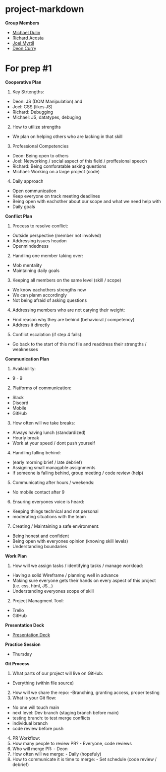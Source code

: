 # project-markdown

**Group Members**
- [Michael Dulin](https://github.com/MichaelDulin)
- [Richard Acosta](https://github.com/acostavs)
- [Joel Myrtil](https://github.com/JMyrtil)
- [Deon Curry](https://github.com/Curryfrom3)


# For prep #1

**Cooperative Plan**
1. Key Strtengths: 
  - Deon: JS (DOM Manipulation) and
  - Joel: CSS (likes JS)
  - Richard: Debugging
  - Michael: JS, datatypes, debuging
2. How to utilize strengths
  - We plan on helping others who are lacking in that skill
3. Professional Competencies 
  - Deon: Being open to others 
  - Joel: Networking / social aspect of this field / proffesional speech
  - Richard: Being comforatable asking questions
  - Michael: Working on a large project (code)
4. Daily approach
  - Open communication
  - Keep everyone on track meeting deadlines
  - Being open with eachother about our scope and what we need help with 
  - Daily goals
  
**Conflict Plan**
1. Process to resolve conflict:
  - Outside perspective (member not involved)
  - Addressing issues headon
  - Openmindedness
2. Handling one member taking over:
  - Mob mentality
  - Maintaining daily goals
3. Keeping all members on the same level (skill / scope)
  - We know eachothers strengths now
  - We can planm accordingly
  - Not being afraid of asking questions
4. Addressing members who are not carying their weight:
  - Find reason why they are behind (behavioral / competency)
  - Address it directly
5. Conflict escalation (if step 4 fails):
  - Go back to the start of this md file and readdress their strengths / weaknesses
  
**Communication Plan**
1. Availability:
  - 9 - 9
2. Platforms of communication:
  - Slack
  - Discord
  - Mobile
  - GitHub
3. How often will we take breaks:
  - Always having lunch (standardized)
  - Hourly break
  - Work at your speed / dont push yourself
4. Handling falling behind:
  - (early morning brief / late debrief)
  - Assigning small managable assignments
  - If someone is falling behind, group meeting / code review (help)
5. Communicating after hours / weekends:
  - No mobile contact after 9
6. Ensuring everyones voice is heard:
  - Keeping things technical and not personal 
  - moderating situations with the team
7. Creating / Maintaining a safe environment:
  - Being honest and confident
  - Being open with everyones opinion (knowing skill levels)
  - Understanding boundaries 
  
**Work Plan**
1. How will we assign tasks / identifying tasks / manage workload:
  - Having a solid Wireframe / planning well in advance 
  - Making sure everyone gets their hands on every aspect of this project (i.e. css, html, JS...)
  - Understanding everyones scope of skill
2. Project Managment Tool:
  - Trello
  - GitHub
  
**Presentation Deck**
- [Presentation Deck](https://docs.google.com/presentation/d/1NeXKKEpjK2DDme8EwlZBsJndUqIgGYzWrY6FAYtNTf0/edit?usp=sharing)

**Practice Session**
- Thursday

**Git Process**
1. What parts of our project will live on GitHub:
  - Everything (within file source)
2. How will we share the repo:
  -Branching, granting access, proper testing
3. What is your Git flow:
  - No one will touch main
  - next level: Dev branch (staging branch before main)
  - testing branch: to test merge conflicts
  - individual branch
  - code review before push
4. PR Workflow:
  1. How many people to review PR?
    - Everyone, code reviews
  2. Who will merge PR:
    - Deon
  3. How often will we merge:
    - Daily (hopefuly)
  4. How to communicate it is time to merge:
    - Set schedule (code review / debrief)
